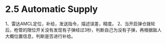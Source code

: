 # 2.5 Automatic Supply

1、雷达AMCL定位，补给，发送指令，描述误差，精度。
2、当开启弹仓拨轮后，枪管的限位开关没有发现有子弹经过3秒，判断自己为没有子弹，再根据敌人大概位置信息，判断是否进行补给。
